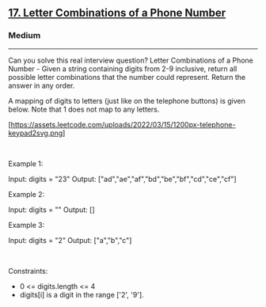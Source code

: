 <h2><a href="https://leetcode.com/problems/letter-combinations-of-a-phone-number/">17. Letter Combinations of a Phone Number</a></h2><h3>Medium</h3><hr>Can you solve this real interview question? Letter Combinations of a Phone Number - Given a string containing digits from 2-9 inclusive, return all possible letter combinations that the number could represent. Return the answer in any order.

A mapping of digits to letters (just like on the telephone buttons) is given below. Note that 1 does not map to any letters.

[https://assets.leetcode.com/uploads/2022/03/15/1200px-telephone-keypad2svg.png]

 

Example 1:


Input: digits = "23"
Output: ["ad","ae","af","bd","be","bf","cd","ce","cf"]


Example 2:


Input: digits = ""
Output: []


Example 3:


Input: digits = "2"
Output: ["a","b","c"]


 

Constraints:

 * 0 <= digits.length <= 4
 * digits[i] is a digit in the range ['2', '9'].